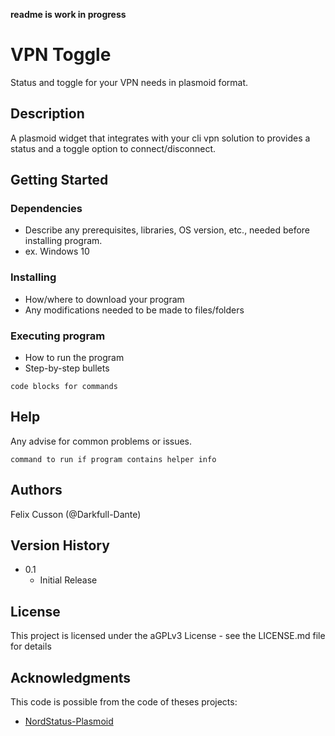 **readme is work in progress**

# VPN Toggle

Status and toggle for your VPN needs in plasmoid format.

## Description

A plasmoid widget that integrates with your cli vpn solution to provides a status and a toggle option to connect/disconnect.

## Getting Started

### Dependencies

* Describe any prerequisites, libraries, OS version, etc., needed before installing program.
* ex. Windows 10

### Installing

* How/where to download your program
* Any modifications needed to be made to files/folders

### Executing program

* How to run the program
* Step-by-step bullets
```
code blocks for commands
```

## Help

Any advise for common problems or issues.
```
command to run if program contains helper info
```

## Authors

Felix Cusson (@Darkfull-Dante)

## Version History

* 0.1
    * Initial Release

## License

This project is licensed under the aGPLv3 License - see the LICENSE.md file for details

## Acknowledgments

This code is possible from the code of theses projects:
* [NordStatus-Plasmoid](https://github.com/AlphaSheep/NordStatus-Plasmoid)
